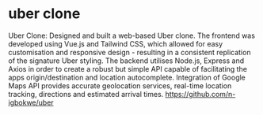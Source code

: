 # uber clone 

Uber Clone: Designed and built a web-based Uber clone. The frontend was developed using Vue.js and Tailwind CSS, which allowed for easy customisation and responsive design - resulting in a consistent replication of the signature Uber styling. The backend utilises Node.js, Express and Axios in order to create a robust but simple API capable of facilitating the apps origin/destination and location autocomplete. Integration of Google Maps API provides accurate geolocation services, real-time location tracking, directions and estimated arrival times. https://github.com/n-igbokwe/uber
